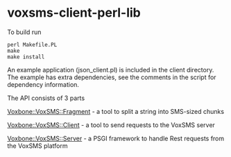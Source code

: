 # voxsms-client-perl-lib

To build run
```
perl Makefile.PL
make
make install
```

An example application (json_client.pl) is included in the client directory.  The example has extra dependencies, see the comments in the script for dependency information.

The API consists of 3 parts

[Voxbone::VoxSMS::Fragment](/Voxbone::VoxSMS::Fragment.md) - a tool to split a string into SMS-sized chunks

[Voxbone::VoxSMS::Client](/Voxbone::VoxSMS::Client.md) - a tool to send requests to the VoxSMS server

[Voxbone::VoxSMS::Server](/Voxbone::VoxSMS::Server.md) - a PSGI framework to handle Rest requests from the VoxSMS platform
